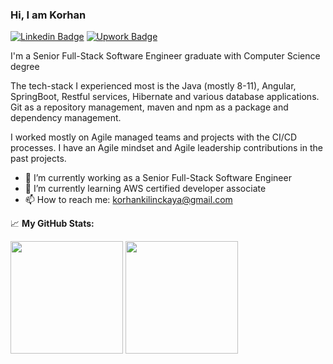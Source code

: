 ### Hi, I am Korhan

[![Linkedin Badge](https://img.shields.io/badge/-LinkedIn-0e76a8?style=flat-square&logo=Linkedin&logoColor=white)](https://linkedin.com/in/korhan-kilinckaya)
[![Upwork Badge](https://img.shields.io/badge/-Upwork-0e76a8?style=flat-square&logo=Upwork&logoColor=white)](https://www.upwork.com/freelancers/~0140fbbc33cc72a945?viewMode=1)

I'm a Senior Full-Stack Software Engineer graduate with Computer Science degree

The tech-stack I experienced most is the Java (mostly 8-11), Angular, SpringBoot, Restful services, Hibernate and various database applications. Git as a repository management, maven and npm as a package and dependency management.

I worked mostly on Agile managed teams and projects with the CI/CD processes. I have an Agile mindset and Agile leadership contributions in the past projects.

- 🔭 I’m currently working as a Senior Full-Stack Software Engineer
- 🌱 I’m currently learning AWS certified developer associate
- 📫 How to reach me: korhankilinckaya@gmail.com

📈 **My GitHub Stats:**

<p>
  <img height="180em" src="https://github-readme-stats.vercel.app/api?username=korhankilinckaya&show_icons=true&hide_border=true&&count_private=true&include_all_commits=true" />
  <img height="180em" src="https://github-readme-stats.vercel.app/api/top-langs/?username=korhankilinckaya&exclude_repo=KNN-Image-Classification&show_icons=true&hide_border=true&layout=compact&langs_count=8"/>
</p>
